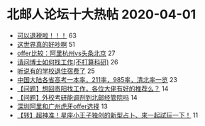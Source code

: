 # 北邮人论坛十大热帖 2020-04-01

- [可以退税啦！！！](https://bbs.byr.cn/article/FamilyLife/143273) 63
- [这世界真的好吵啊](https://bbs.byr.cn/article/Feeling/3142216) 51
- [offer比较：阿里杭州vs头条北京](https://bbs.byr.cn/article/Job/2080553) 27
- [请问博士如何找工作(不打算科研)](https://bbs.byr.cn/article/StudyShare/196132) 26
- [听说有的学校退住宿费了](https://bbs.byr.cn/article/Talking/6189582) 25
- [中国大陆各省高考一本率，211率，985率，清北率一览](https://bbs.byr.cn/article/Picture/3256086) 23
- [【问题】想回贵阳找工作，各位大佬有好的推荐么？](https://bbs.byr.cn/article/Guizhou/114744) 14
- [【问题】外校考研能调剂到北邮经管院吗](https://bbs.byr.cn/article/AimGraduate/1184414) 14
- [深圳阿里和广州虎牙offer选择](https://bbs.byr.cn/article/WorkLife/1142503) 13
- [【转】超神准！星座小王子独创的新型占卜、來一起試玩一下！](https://bbs.byr.cn/article/Constellations/326533) 11


